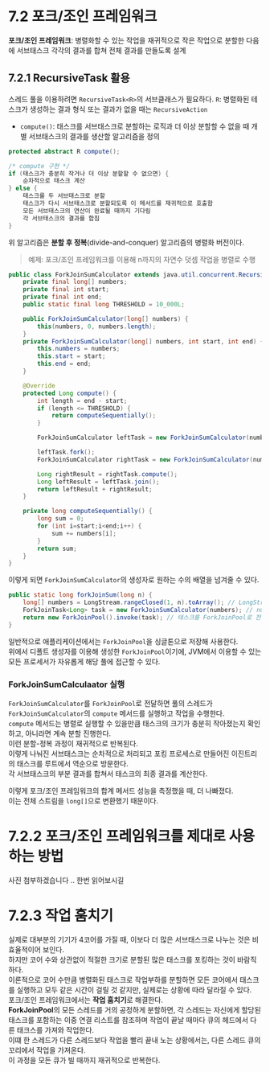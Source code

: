 # 7.2 포크/조인 프레임워크

**포크/조인 프레임워크**: 병렬화할 수 있는 작업을 재귀적으로 작은 작업으로 분할한 다음에 서브태스크 각각의 결과를 합쳐 전체 결과를 만들도록 설계

## 7.2.1 RecursiveTask 활용

스레드 풀을 이용하려면 `RecursiveTask<R>`의 서브클래스가 필요하다.
`R`: 병렬화된 테스크가 생성하는 결과 형식 또는 결과가 없을 때는 `RecursiveAction`

- `compute()`: 태스크를 서브태스크로 분할하는 로직과 더 이상 분할할 수 없을 때 개별 서브태스크의 결과를 생산할 알고리즘을 정의

```java
protected abstract R compute();

/* compute 구현 */
if (태스크가 충분히 작거나 더 이상 분할할 수 없으면) {
    순차적으로 태스크 계산
} else {
    태스크를 두 서브태스크로 분할
    태스크가 다시 서브태스크로 분할되도록 이 메서드를 재귀적으로 호출함
    모든 서브태스크의 연산이 완료될 때까지 기다림
    각 서브태스크의 결과를 합침
}
```

위 알고리즘은 **분할 후 정복**(divide-and-conquer) 알고리즘의 병렬화 버전이다.

> 예제: 포크/조인 프레임워크를 이용해 n까지의 자연수 덧셈 작업을 병렬로 수행
```java
public class ForkJoinSumCalculator extends java.util.concurrent.RecursiveTask<Long> {
    private final long[] numbers;
    private final int start;
    private final int end;
    public static final long THRESHOLD = 10_000L;

    public ForkJoinSumCalculator(long[] numbers) {
        this(numbers, 0, numbers.length);
    }
    private ForkJoinSumCalculator(long[] numbers, int start, int end) {
        this.numbers = numbers;
        this.start = start;
        this.end = end;
    }

    @Override
    protected Long compute() {
        int length = end - start;
        if (length <= THRESHOLD) {
            return computeSequentially();
        }

        ForkJoinSumCalculator leftTask = new ForkJoinSumCalculator(numbers, start, start + length / 2);

        leftTask.fork();
        ForkJoinSumCalculator rightTask = new ForkJoinSumCalculator(numbers, start + length / 2, end);

        Long rightResult = rightTask.compute();
        Long leftResult = leftTask.join();
        return leftResult + rightResult;
    }

    private long computeSequentially() {
        long sum = 0;
        for (int i=start;i<end;i++) {
            sum += numbers[i];
        }
        return sum;
    }
}
```

이렇게 되면 `ForkJoinSumCalculator`의 생성자로 원하는 수의 배열을 넘겨줄 수 있다.
```java
public static long forkJoinSum(long n) {
    long[] numbers = LongStream.rangeClosed(1, n).toArray(); // LongStream으로 n까지의 자연수를 포함하는 배열을 생성
    ForkJoinTask<Long> task = new ForkJoinSumCalculator(numbers); // numbers를 생성자에 전달
    return new ForkJoinPool().invoke(task); // 태스크를 ForkJoinPool로 전달
}
```

일반적으로 애플리케이션에서는 `ForkJoinPool`을 싱글톤으로 저장해 사용한다.  
위에서 디폴트 생성자를 이용해 생성한 `ForkJoinPool`이기에, JVM에서 이용할 수 있는 모든 프로세서가 자유롭게 해당 풀에 접근할 수 있다.

### ForkJoinSumCalculaator 실행
`ForkJoinSumCalculator`를 `ForkJoinPool`로 전달하면 풀의 스레드가 `ForkJoinSumCalculator`의 `compute` 메서드를 실행하고 작업을 수행한다.  
`compute` 메서드는 병렬로 실행할 수 있을만큼 태스크의 크기가 충분히 작아졌는지 확인하고, 아니라면 계속 분할 진행한다.  
이런 분할-정복 과정이 재귀적으로 반복된다.  
이렇게 나눠진 서브태스크는 순차적으로 처리되고 포킹 프로세스로 만들어진 이진트리의 태스크를 루트에서 역순으로 방문한다.  
각 서브태스크의 부분 결과를 합쳐서 태스크의 최종 결과를 계산한다.

이렇게 포크/조인 프레임워크의 합계 메서드 성능을 측정했을 때, 더 나빠졌다.  
이는 전체 스트림을 `long[]`으로 변환했기 때문이다.

# 7.2.2 포크/조인 프레임워크를 제대로 사용하는 방법

사진 첨부하겠습니다 .. 한번 읽어보시길

# 7.2.3 작업 훔치기

실제로 대부분의 기기가 4코어를 가질 때, 이보다 더 많은 서브태스크로 나누는 것은 비효율적이어 보인다.  
하지만 코어 수와 상관없이 적절한 크기로 분할된 많은 태스크를 포킹하는 것이 바람직하다.  
이론적으로 코어 수만큼 병렬화된 태스크로 작업부하를 분할하면 모든 코어에서 태스크를 실행하고 모두 같은 시간이 걸릴 것 같지만, 실제로는 상황에 따라 달라질 수 있다.  
포크/조인 프레임워크에서는 **작업 훔치기**로 해결한다.  
**ForkJoinPool**의 모든 스레드를 거의 공정하게 분할하면, 각 스레드는 자신에게 할당된 태스크를 포함하는 이중 연결 리스트를 참조하며 작업이 끝날 때마다 큐의 헤드에서 다른 태크스를 가져와 작업한다.  
이떄 한 스레드가 다른 스레드보다 작업을 빨리 끝내 노는 상황에서는, 다른 스레드 큐의 꼬리에서 작업을 가져온다.  
이 과정을 모든 큐가 빌 때까지 재귀적으로 반복한다.  
